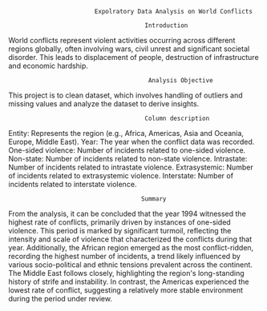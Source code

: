                             Expolratory Data Analysis on World Conflicts

                                          Introduction
                                          
World conflicts represent violent activities occurring across different regions globally, often involving wars, civil unrest and significant societal disorder. This leads to displacement of people, destruction of infrastructure and economic hardship.

                                           Analysis Objective
                                           
This project is to clean dataset, which involves handling of outliers and missing values and analyze the dataset to derive insights.

                                          Column description
                                          
Entity: Represents the region (e.g., Africa, Americas, Asia and Oceania, Europe, Middle East). Year: The year when the conflict data was recorded. One-sided violence: Number of incidents related to one-sided violence. Non-state: Number of incidents related to non-state violence. Intrastate: Number of incidents related to intrastate violence. Extrasystemic: Number of incidents related to extrasystemic violence. Interstate: Number of incidents related to interstate violence.



                                         Summary

From the analysis, it can be concluded that the year 1994 witnessed the highest rate of conflicts, 
primarily driven by instances of one-sided violence. This period is marked by significant turmoil, 
reflecting the intensity and scale of violence that characterized the conflicts during that year. 
Additionally, the African region emerged as the most conflict-ridden, recording the highest number of incidents, 
a trend likely influenced by various socio-political and ethnic tensions prevalent across the continent. 
The Middle East follows closely, highlighting the region's long-standing history of strife and instability. 
In contrast, the Americas experienced the lowest rate of conflict, suggesting a relatively more stable environment 
during the period under review.
